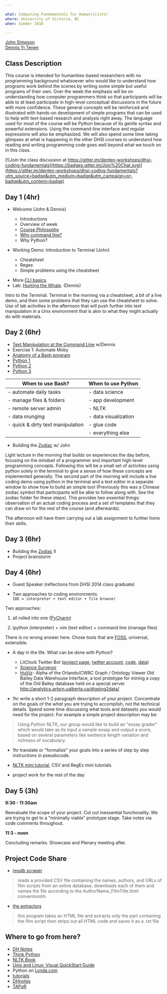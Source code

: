 ```yaml
---

what: Computing Fundamentals for Human(s|ists)
where: University of Victoria, BC
when: Summer 2016

---
```


[John Simpson](https://twitter.com/symulation)  
[Dennis Yi Tenen](https://twitter.com/dennistenen)

## Class Description

This course is intended for humanities-based researchers with no programming
background whatsoever who would like to understand how programs work behind the
scenes by writing some simple but useful programs of their own. Over the week
the emphasis will be on understanding how computer programmers think so that
participants will be able to at least participate in high-level conceptual
discussions in the future with more confidence. These general concepts will be
reinforced and illustrated with hands-on development of simple programs that
can be used to help with text-based research and analysis right away. The
language used for most of the course will be Python because of its gentle
syntax and powerful extensions. Using the command-line interface and regular
expressions will also be emphasized. We will also spend some time taking
glimpses at what is happening in the other DHSI courses to understand how
reading and writing programming code goes well beyond what we touch on in this
class.

[![Join the class discussion at https://gitter.im/denten-workshops/dhsi-coding-fundamentals](https://badges.gitter.im/Join%20Chat.svg)](https://gitter.im/denten-workshops/dhsi-coding-fundamentals?utm_source=badge&utm_medium=badge&utm_campaign=pr-badge&utm_content=badge)

## Day 1 (4hr)

- Welcome (John & Dennis)
  - Introductions
  - Overview of week
  - [Course Philosophy][6]
  - [Why command line?][7]
  - Why Python?

- Working Demo: Introduction to Terminal (John)
  - Cheatsheet
  - Regex
  - Simple problems using the cheatsheet

[6]: https://github.com/denten-workshops/dh-core#philosophy
[7]: https://github.com/xpmethod/dhnotes/blob/master/command-line/000-cli.md

- More [CLI basics][8].
- Lab: [Hunting the Whale][5]. (Dennis)

[4]: https://github.com/denten-courses/dhsi-coding-fundamentals/blob/master/labs/weasel.md
[5]: https://github.com/denten-courses/dhsi-coding-fundamentals/blob/master/labs/whale.md
[8]:https://github.com/xpmethod/dhnotes/blob/master/command-line/000-cli.md#table-of-contents

Intro to the Terminal. Terminal in the morning via a cheatsheet, a bit of a live 
demo, and then some problems that they can use the cheatsheet to solve.  Use of lab
activities in the afternoon that will push further into text manipulation in a Unix environment that is akin to what they might actually do with materials.

## Day 2 (6hr)

- [Text Manipulation at the Command Line][9] w/Dennis
- Exercise 1: Automate Moby
- [Anatomy of a Bash program][10]
- [Python 1][11]
- [Python 2][12]
- [Python 3][13]

| When to use Bash?                 | When to use Python       |
------------------------------------|--------------------------|
| - automate daily tasks            | - data science           |
| - manage files & folders          | - app development        |
| - remote server admin             | - NLTK                   |
| - data munging                    | - data visualization     |
| - quick & dirty text manipulation | - glue code              |
|                                   | - everything else        |


[9]: https://github.com/denten/dhnotes/blob/master/cli-basics/109-text.md
[10]: https://github.com/denten-courses/dhsi-coding-fundamentals/blob/master/write-log.sh
[11]: https://github.com/denten/dhnotes/blob/master/python/python-1.md
[12]: https://github.com/denten/dhnotes/blob/master/python/python-2.md
[13]: https://github.com/denten/dhnotes/blob/master/python/python-3.md

- Building the [Zodiac][14] w/ John

[14]: https://github.com/denten-workshops/dhsi-coding-fundamentals/tree/master/python-live-code/zodiac

Light lecture in the morning that builds on experiences the day before,
focusing on the mindset of a programmer and important high-level programming
concepts.  Following this will be a small set of activities using python solely
in the terminal to give a sense of how these concepts are implemented
generally.  The second part of the morning will include a live coding demo
using python in the terminal and a text editor in a separate window to show how
to build an simple tool (Previously this was a Chinese zodiac symbol that
participants will be able to follow along with. See the zodiac folder for these
steps).  This provides two essential things: observation of an actual coding
process and a set of templates that they can draw on for the rest of the course
(and afterwards).

The afternoon will have them carrying out a lab assignment to further hone
their skills.

## Day 3 (6hr)

- Building the [Zodiac][14] II
- Project brainstorm

## Day 4 (6hr)

- Guest Speaker (reflections from DHSI 2014 class graduate)

- Two approaches to coding environments.  
`IDE = interpreter + text editor + file browser`

Two approaches:

1. all rolled into one ([PyCharm](https://www.jetbrains.com/pycharm/))

2. ipython (interpreter) + vim (text editor) + command line (manage files)

There is no wrong answer here. Chose tools that are 
[FOSS](http://en.wikipedia.org/wiki/Free_and_open-source_software), universal,
extensible.

- A day in the life. What can be done with Python?

  - LitClock Twitter Bot ([project
    page](http://xpmethod.plaintext.in/public-discourse/litclock.html),
[twitter account](https://twitter.com/litclock),
[code](https://github.com/dhcolumbia/litclock/blob/master/cron-bot.py),
[data](https://github.com/dhcolumbia/litclock/blob/master/tweets.csv))
  - [Science
    Surveyor](http://xpmethod.plaintext.in/public-discourse/surveyor.html)
  - [HuViz](http://alpha.orlando.dev.semandra.com/)- Alpha of the Orlando/CWRC
    Graph / Ontology Viewer Old Bailey Data Warehouse Interface, a tool
prototype for mining a copy of the Old Bailey database held on a special server
http://analytics.artsrn.ualberta.ca/digging2data/ 

- 1hr write a short 1-2 paragraph description of your project. Concentrate on
the goals of the *what* you are trying to accomplish, not the technical
details. Spend some time discussing what tools and datasets you would need for
the project. For example a simple project description may be:

> Using Python NLTK, our group would like to build an "essay grader" which
> would take as its input a sample essay and output a score, based on several
> parameters like sentence length variation and richness of vocabulary.

- 1hr translate or "formalize" your goals into a series of step by step
instructions in pseudocode.

- [NLTK
mini tutorial](https://github.com/denten/dhnotes/blob/master/python/python-4.md),
CSV and RegEx mini tutorials

- project work for the rest of the day

## Day 5 (3h)

**9:30 - 11:30am**

Reevaluate the scope of your project. Cut out inessential functionality. We are trying to get to
a "minimally viable" prototype stage. Take notes via code comments throughout.

**11:3 - noon**

Concluding remarks. Showcase and Plenary meeting after.



## Project Code Share

- [imsdb scraper](https://github.com/denten-workshops/dhsi-coding-fundamentals/tree/master/code-samples/imsdb)

> reads a provided CSV file containing the names, authors, and URLs of film
scripts from an online database, downloads each of them and names the file
according to the AuthorName_FilmTitle.html conventionhh

- [the extractors](https://github.com/denten-workshops/dhsi-coding-fundamentals/tree/master/code-samples/extractors)

> this program takes an HTML file and extracts only the part containing the
> film script then strips out all HTML code and saves it as a .txt file

## Where to go from here?

- [DH Notes](https://github.com/denten/dhnotes/wiki)
- [Think Python](http://www.greenteapress.com/thinkpython/)
- [NLTK Book](http://www.nltk.org/book/)
- [Unix and Linux: Visual QuickStart
  Guide](http://www.amazon.com/Unix-Linux-Visual-QuickStart-Edition/dp/0321997549)
- Python on
  [Lynda.com](http://www.lynda.com/Python-training-tutorials/415-0.html)
- [tutorials][2]
- [DHnotes][3]
- [TAPoR](http://www.tapor.ca/)

[1]: https://piazza.com/class/ia5h507lfcr47d 

[2]: https://github.com/denten-workshops/dh-core 

[3]: https://github.com/denten/dhnotes/wiki
